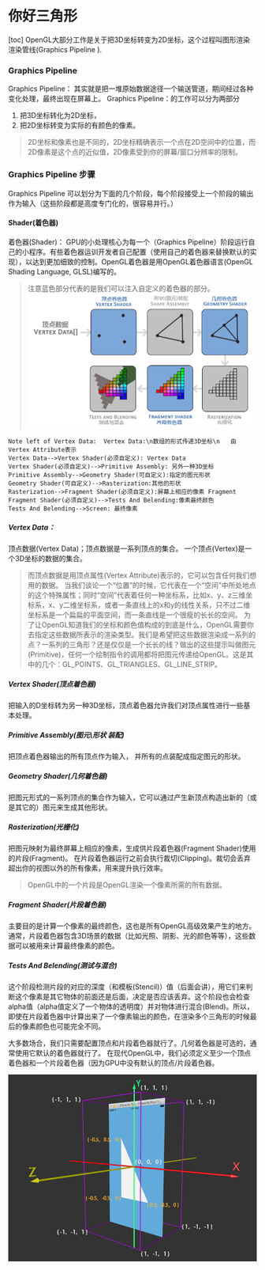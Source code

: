 # 你好三角形
[toc]
OpenGL大部分工作是关于把3D坐标转变为2D坐标，这个过程叫图形渲染渲染管线(Graphics Pipeline ). 
### Graphics Pipeline 
Graphics Pipeline： 其实就是把一堆原始数据途径一个输送管道，期间经过各种变化处理，最终出现在屏幕上。
Graphics Pipeline：的工作可以分为两部分
1. 把3D坐标转化为2D坐标，
2. 把2D坐标转变为实际的有颜色的像素。

>2D坐标和像素也是不同的，2D坐标精确表示一个点在2D空间中的位置，而2D像素是这个点的近似值，2D像素受到你的屏幕/窗口分辨率的限制。
### Graphics Pipeline 步骤
Graphics Pipeline 可以划分为下面的几个阶段，每个阶段接受上一个阶段的输出作为输入（这些阶段都是高度专门化的，很容易并行。）
#### Shader(着色器)
着色器(Shader)： GPU的小处理核心为每一个（Graphics Pipeline）阶段运行自己的小程序。有些着色器运训开发者自己配置（使用自己的着色器来替换默认的实现），以达到更加细致的控制。OpenGL着色器是用OpenGL着色器语言(OpenGL Shading Language, GLSL)编写的。
>注意蓝色部分代表的是我们可以注入自定义的着色器的部分。
![Graphics Pipeline Shader](https://github.com/xudongzhang99/LearnOpenGL/blob/master/Images/2_pipeline_shader.png?raw=true)




```sequence
Note left of Vertex Data:  Vertex Data:\n数组的形式传递3D坐标\n   由Vertex Attribute表示 
Vertex Data-->Vertex Shader(必须自定义): Vertex Data
Vertex Shader(必须自定义)-->Primitive Assembly: 另外一种3D坐标
Primitive Assembly-->Geometry Shader(可自定义):指定的图元形状
Geometry Shader(可自定义)-->Rasterization:其他的形状
Rasterization-->Fragment Shader(必须自定义):屏幕上相应的像素 Fragment
Fragment Shader(必须自定义)-->Tests And Belending:像素最终颜色
Tests And Belending-->Screen: 最终像素

```

##### Vertex Data：
顶点数据(Vertex Data)；顶点数据是一系列顶点的集合。
一个顶点(Vertex)是一个3D坐标的数据的集合。

>而顶点数据是用顶点属性(Vertex Attribute)表示的，它可以包含任何我们想用的数据。
当我们谈论一个“位置”的时候，它代表在一个“空间”中所处地点的这个特殊属性；同时“空间”代表着任何一种坐标系，比如x、y、z三维坐标系，x、y二维坐标系，或者一条直线上的x和y的线性关系，只不过二维坐标系是一个扁扁的平面空间，而一条直线是一个很瘦的长长的空间。
为了让OpenGL知道我们的坐标和颜色值构成的到底是什么，OpenGL需要你去指定这些数据所表示的渲染类型。我们是希望把这些数据渲染成一系列的点？一系列的三角形？还是仅仅是一个长长的线？做出的这些提示叫做图元(Primitive)，任何一个绘制指令的调用都将把图元传递给OpenGL。这是其中的几个：GL_POINTS、GL_TRIANGLES、GL_LINE_STRIP。
##### Vertex Shader(顶点着色器)
把输入的D坐标转为另一种3D坐标，顶点着色器允许我们对顶点属性进行一些基本处理。
##### Primitive Assembly(图元\形状 装配) 
把顶点着色器输出的所有顶点作为输入， 并所有的点装配成指定图元的形状。
##### Geometry Shader(几何着色器)
把图元形式的一系列顶点的集合作为输入，它可以通过产生新顶点构造出新的（或是其它的）图元来生成其他形状。
##### Rasterization(光栅化)
把图元映射为最终屏幕上相应的像素，生成供片段着色器(Fragment Shader)使用的片段(Fragment)。
在片段着色器运行之前会执行裁切(Clipping)。裁切会丢弃超出你的视图以外的所有像素，用来提升执行效率。
>OpenGL中的一个片段是OpenGL渲染一个像素所需的所有数据。
##### Fragment Shader(片段着色器)
主要目的是计算一个像素的最终颜色，这也是所有OpenGL高级效果产生的地方。通常，片段着色器包含3D场景的数据（比如光照、阴影、光的颜色等等），这些数据可以被用来计算最终像素的颜色。
##### Tests And Belending(测试与混合)
这个阶段检测片段的对应的深度（和模板(Stencil)）值（后面会讲），用它们来判断这个像素是其它物体的前面还是后面，决定是否应该丢弃。这个阶段也会检查alpha值（alpha值定义了一个物体的透明度）并对物体进行混合(Blend)。所以，即使在片段着色器中计算出来了一个像素输出的颜色，在渲染多个三角形的时候最后的像素颜色也可能完全不同。


大多数场合，我们只需要配置顶点和片段着色器就行了。几何着色器是可选的，通常使用它默认的着色器就行了。
在现代OpenGL中，我们必须定义至少一个顶点着色器和一个片段着色器（因为GPU中没有默认的顶点/片段着色器。

![三维坐标系](https://github.com/xudongzhang99/LearnOpenGL/blob/master/Images/2_coordinate_system.png?raw=true)